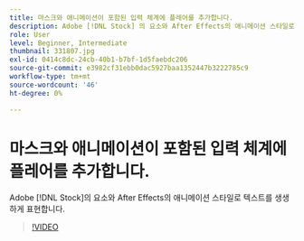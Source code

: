 ```yaml
---
title: 마스크와 애니메이션이 포함된 입력 체계에 플레어를 추가합니다.
description: Adobe [!DNL Stock] 의 요소와 After Effects의 애니메이션 스타일로 텍스트를 생생하게 표현합니다.
role: User
level: Beginner, Intermediate
thumbnail: 331807.jpg
exl-id: 0414c8dc-24cb-40b1-b7bf-1d5faebdc206
source-git-commit: e3982cf31ebb0dac5927baa1352447b3222785c9
workflow-type: tm+mt
source-wordcount: '46'
ht-degree: 0%

---
```


# 마스크와 애니메이션이 포함된 입력 체계에 플레어를 추가합니다.

Adobe [!DNL Stock]의 요소와 After Effects의 애니메이션 스타일로 텍스트를 생생하게 표현합니다.

>[!VIDEO](https://video.tv.adobe.com/v/331807?hidetitle=true)
